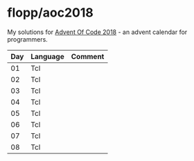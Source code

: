 # flopp/aoc2018

My solutions for [Advent Of Code 2018](https://adventofcode.com/2018) - an advent calendar for programmers.

| Day | Language | Comment |    
|-----|----------|---------|
|  01 |  Tcl     |         |
|  02 |  Tcl     |         |
|  03 |  Tcl     |         |
|  04 |  Tcl     |         |
|  05 |  Tcl     |         |
|  06 |  Tcl     |         |
|  07 |  Tcl     |         |
|  08 |  Tcl     |         |
